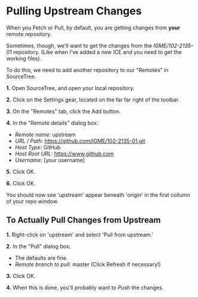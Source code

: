 Pulling Upstream Changes
========================

When you Fetch or Pull, by default, you are getting changes from **your** remote repository.

Sometimes, though, we'll want to get the changes from the *IGME/102-2135-01* repository. (Like when I've added a new ICE and you need to get the working files).

To do this, we need to add another repository to our "Remotes" in SourceTree.

**1.** Open SourceTree, and open your local repository.

**2.** Click on the Settings gear, located on the far far right of the toolbar.

**3.** On the "Remotes" tab, click the Add button.

**4.** In the "Remote details" dialog box:
* *Remote name:* upstream
* *URL / Path:* https://github.com/IGME/102-2135-01.git
* *Host Type:* GitHub
* *Host Root URL:* https://www.github.com
* *Username:* [your username]

**5.** Click OK.

**6.** Click OK.

You should now see 'upstream' appear beneath 'origin' in the first collumn of your repo window.

To Actually Pull Changes from Upstream
--------------------------------------

**1.** Right-click on 'upstream' and select 'Pull from upstream.'

**2.** In the "Pull" dialog box:
* The defaults are fine.
* *Remote branch to pull:* master (Click Refresh if necessary!)

**3.** Click OK.

**4.** When this is done, you'll probably want to *Push* the changes.